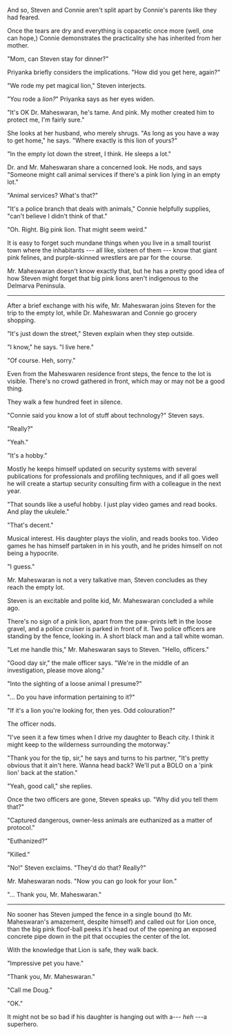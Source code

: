 And so, Steven and Connie aren't split apart by Connie's parents like they
had feared.

Once the tears are dry and everything is copacetic once more (well, one can
hope,) Connie demonstrates the practicality she has inherited from her mother.

"Mom, can Steven stay for dinner?"

Priyanka briefly considers the implications. "How did you get here, again?"

"We rode my pet magical lion," Steven interjects.

"You rode a *lion?*" Priyanka says as her eyes widen.

"It's OK Dr. Maheswaran, he's tame. And pink. My mother created
him to protect me, I'm fairly sure."

She looks at her husband, who merely shrugs. "As long as you have
a way to get home," he says. "Where exactly is this lion of yours?"

"In the empty lot down the street, I think. He sleeps a lot."

Dr. and Mr. Maheswaran share a concerned look. He nods, and says
"Someone might call animal services if there's a pink lion
lying in an empty lot."

"Animal services? What's that?"

"It's a police branch that deals with animals," Connie helpfully
supplies, "can't believe I didn't think of that."

"Oh. Right. Big pink lion. That might seem weird."

It is easy to forget such mundane things when you live in a small
tourist town where the inhabitants --- all like, sixteen of them ---
know that giant pink felines, and purple-skinned wrestlers are par
for the course.

Mr. Maheswaran doesn't know exactly that, but he has a pretty good
idea of how Steven might forget that big pink lions aren't indigenous
to the Delmarva Peninsula.

----

After a brief exchange with his wife, Mr. Maheswaran joins Steven for the trip
to the empty lot, while Dr. Maheswaran and Connie go grocery shopping.

"It's just down the street," Steven explain when they step outside.

"I know," he says. "I live here."

"Of course. Heh, sorry."

Even from the Maheswaren residence front steps, the fence to the lot is
visible. There's no crowd gathered in front, which may or may not be a
good thing.

They walk a few hundred feet in silence.

"Connie said you know a lot of stuff about technology?" Steven says.

"Really?"

"Yeah."

"It's a hobby."

Mostly he keeps himself updated on security systems with several publications for professionals
and profiling techniques, and if all goes well he will create a startup security consulting firm with
a colleague in the next year.

"That sounds like a useful hobby. I just play video games and read books.
And play the ukulele."

"That's decent."

Musical interest. His daughter plays the violin, and reads books too. Video games
he has himself partaken in in his youth, and he prides himself on not being a 
hypocrite.

"I guess."

Mr. Maheswaran is not a very talkative man, Steven concludes as they reach
the empty lot.

Steven is an excitable and polite kid, Mr. Maheswaran concluded a while ago.

There's no sign of a pink lion, apart from the paw-prints left in the loose gravel,
and a police cruiser is parked in front of it. Two police officers are standing
by the fence, looking in. A short black man and a tall white woman.

"Let me handle this," Mr. Maheswaran says to Steven. "Hello, officers."

"Good day sir," the male officer says. "We're in the middle of an investigation,
please move along."

"Into the sighting of a loose animal I presume?"

"... Do you have information pertaining to it?"

"If it's a lion you're looking for, then yes. Odd colouration?"

The officer nods.

"I've seen it a few times when I drive my daughter to Beach city. I think it might
keep to the wilderness surrounding the motorway."

"Thank you for the tip, sir," he says and turns to his partner, "It's pretty obvious
that it ain't here. Wanna head back? We'll put a BOLO on a 'pink lion' back at the
station."

"Yeah, good call," she replies.

Once the two officers are gone, Steven speaks up. "Why did you tell them that?"

"Captured dangerous, owner-less animals are euthanized as a matter of protocol."

"Euthanized?"

"Killed."

"No!" Steven exclaims. "They'd do that? Really?"

Mr. Maheswaran nods. "Now you can go look for your lion."

"... Thank you, Mr. Maheswaran."

----

No sooner has Steven jumped the fence in a single bound (to Mr. Maheswaran's amazement,
despite himself) and called out for Lion once, than the big pink floof-ball peeks it's
head out of the opening an exposed concrete pipe down in the pit that occupies the center
of the lot.

With the knowledge that Lion is safe, they walk back.

"Impressive pet you have."

"Thank you, Mr. Maheswaran."

"Call me Doug."

"OK."

It might not be so bad if his daughter is hanging out with a--- *heh* ---a superhero.
